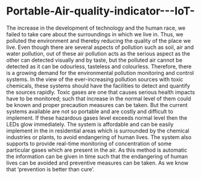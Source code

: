 # Portable-Air-quality-indicator---IoT-

The increase in the development of technology and the human race, we 
failed to take care about the surroundings in which we live in. Thus, we polluted 
the environment and thereby reducing the quality of the place we live. Even 
though there are several aspects of pollution such as soil, air and water 
pollution, out of these air pollution acts as the serious aspect as the other can 
detected visually and by taste, but the polluted air cannot be detected as it can 
be odourless, tasteless and colourless. 
Therefore, there is a growing demand for the environmental pollution 
monitoring and control systems. In the view of the ever-increasing pollution 
sources with toxic chemicals, these systems should have the facilities to detect 
and quantify the sources rapidly. Toxic gases are one that causes serious health 
impacts have to be monitored; such that increase in the normal level of them 
could be known and proper precaution measures can be taken. But the current 
systems available are not so portable and are costly and difficult to implement.
If these hazardous gases level exceeds normal level then the LEDs glow 
immediately. The system is affordable and can be easily implement in the in 
residential areas which is surrounded by the chemical industries or plants, to 
avoid endangering of human lives. 
The system also supports to provide real-time monitoring of 
concentration of some particular gases which are present in the air. As this 
method is automatic the information can be given in time such that the 
endangering of human lives can be avoided and preventive measures can be 
taken. As we know that ‘prevention is better than cure’. 
